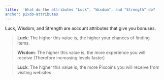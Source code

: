 ```yaml
---
title:  'What do the attributes "Luck", "Wisdom", and "Strength" do?
anchor: pixdo-attributes
---
```

Luck, Wisdom, and Strength are account attributes that give you bonuses.


>**Luck**: The higher this value is, the higher your chances of finding items.

>**Wisdom**: The higher this value is, the more experience you will receive (Therefore increasing levels faster)

>**Luck**: The higher this value is, the more Pixcoins you will receive from visiting websites